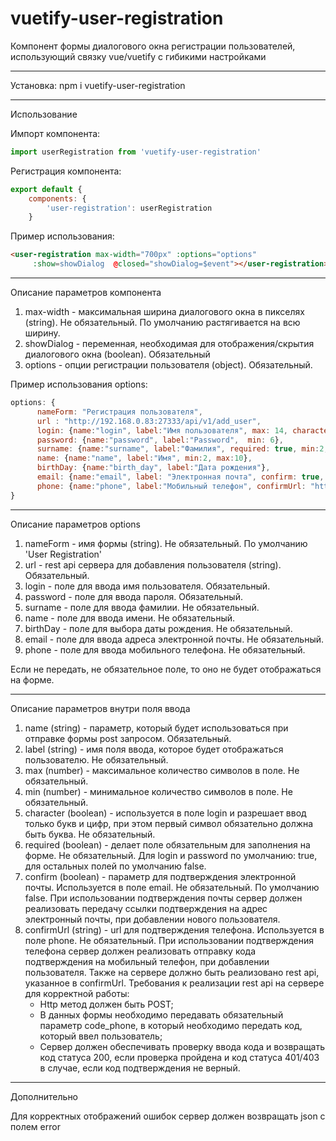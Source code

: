 # vuetify-user-registration
Компонент формы диалогового окна регистрации пользователей, использующий связку 
vue/vuetify с гибикими настройками

--------------------------
Установка: npm i vuetify-user-registration

--------------------------
Использование

Импорт компонента: 
```javascript  
import userRegistration from 'vuetify-user-registration'
```
Регистрация компонента:
```javascript 
export default {
    components: {
        'user-registration': userRegistration
    } 
```
Пример использования: 
```html 
<user-registration max-width="700px" :options="options"
     :show=showDialog  @closed="showDialog=$event"></user-registration>
```

---------------------------
Описание параметров компонента

1. max-width - максимальная ширина диалогового окна в пикселях (string). Не обязательный. По умолчанию растягивается на всю ширину.
2. showDialog  - переменная, необходимая для отображения/скрытия диалогового окна (boolean). Обязательный
3. options - опции регистрации пользователя (object). Обязательный.

Пример использования options:
```javascript
options: {
      nameForm: "Регистрация пользователя",
      url : "http://192.168.0.83:27333/api/v1/add_user",
      login: {name:"login", label:"Имя пользователя", max: 14, character:true},
      password: {name:"password", label:"Password",  min: 6},
      surname: {name:"surname", label:"Фамилия", required: true, min:2, max:15},
      name: {name:"name", label:"Имя", min:2, max:10},
      birthDay: {name:"birth_day", label:"Дата рождения"},
      email: {name:"email", label: "Электронная почта", confirm: true, required: true},
      phone: {name:"phone", label:"Мобильный телефон", confirmUrl: "http://192.168.3.101:27333/api/v1/confirm_phone", required: true}
}
```
---------------------------
Описание параметров options

1. nameForm - имя формы (string). Не обязательный. По умолчанию 'User Registration'
2. url - rest api сервера для добавления пользователя (string). Обязательный.
3. login - поле для ввода имя пользователя. Обязательный.
4. password - поле для ввода пароля. Обязательный.
5. surname - поле для ввода фамилии. Не обязательный.
6. name - поле для ввода имени. Не обязательный.
7. birthDay - поле для выбора даты рождения. Не обязательный.
8. email - поле для ввода адреса электронной почты. Не обязательный.
9. phone - поле для ввода мобильного телефона. Не обязательный.

Если не передать, не обязательное поле, то оно не будет отображаться на форме.

----------------------------
Описание параметров внутри поля ввода
1. name (string) - параметр, который будет использоваться при отправке формы post запросом. Обязательный.
2. label (string) - имя поля ввода, которое будет отображаться пользователю. Не обязательный.
3. max (number) - максимальное количество символов в поле. Не обязательный.
4. min (number) - минимальное количество символов в поле. Не обязательный.
5. character (boolean) - используется в поле login и разрешает ввод только букв и цифр, 
при этом первый символ обязательно должна быть буква. Не обязательный.
6. required (boolean) - делает поле обязательным для заполнения на форме. Не обязательный. 
Для login и password по умолчанию: true, для остальных полей по умолчанию false.
7. confirm (boolean) - параметр для подтверждения электронной почты. 
Используется в поле email. Не обязательный. По умолчанию false. При использовании подтверждения 
почты сервер должен реализовать передачу ссылки подтверждения на адрес электронный почты, 
при добавлении нового пользователя.
8. confirmUrl (string) - url для подтверждения телефона. Используется в поле phone. Не обязательный.
При использовании подтверждения телефона сервер должен реализовать отправку кода подтверждения на
мобильный телефон, при добавлении пользователя. Также на сервере должно быть реализовано 
rest api, указанное в confirmUrl. 
Требования к реализации rest api на сервере для корректной работы:
    -  Http метод должен быть POST;
    -  В данных формы необходимо передавать обязательный параметр code_phone, в который необходимо 
    передать код, который ввел пользователь;
    - Сервер должен обеспечивать проверку ввода кода и возвращать код статуса 200, если проверка
    пройдена и код статуса 401/403 в случае, если код подтверждения не верный.

----------------------------
Дополнительно

Для корректных отображений ошибок сервер должен возвращать json c полем error